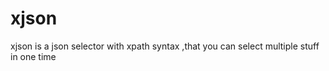 # xjson
xjson is a json selector with xpath syntax ,that you can select multiple stuff in one time 

